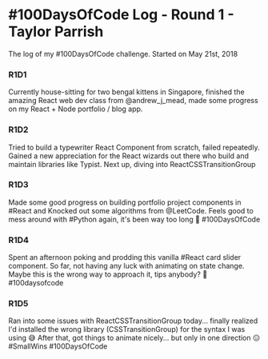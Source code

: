 # #100DaysOfCode Log - Round 1 - Taylor Parrish

The log of my #100DaysOfCode challenge. Started on May 21st, 2018

### R1D1 
Currently house-sitting for two bengal kittens in Singapore, finished the amazing React web dev class from @andrew_j_mead, made some progress on my React + Node portfolio / blog app.


### R1D2
Tried to build a typewriter React Component from scratch, failed repeatedly. Gained a new appreciation for the React wizards out there who build and maintain libraries like Typist. Next up, diving into ReactCSSTransitionGroup

### R1D3
Made some good progress on building portfolio project components in #React and Knocked out some algorithms from @LeetCode. Feels good to mess around with #Python again, it's been way too long 🐍  #100DaysOfCode 

### R1D4 
Spent an afternoon poking and prodding this vanilla #React card slider component. So far, not having any luck with animating on state change. Maybe this is the wrong way to approach it, tips anybody? 🙏 #100daysofcode

### R1D5
Ran into some issues with ReactCSSTransitionGroup today... finally realized I'd installed the wrong library (CSSTransitionGroup) for the syntax I was using 😅 After that, got things to animate nicely... but only in one direction 😑 #SmallWins #100DaysOfCode 